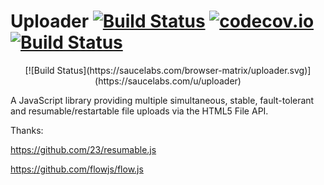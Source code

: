 # Uploader [![Build Status](https://travis-ci.org/simple-uploader/Uploader.svg?branch=master)](https://travis-ci.org/simple-uploader/Uploader?branch=master) [![codecov.io](http://codecov.io/github/simple-uploader/Uploader/coverage.svg?branch=master)](http://codecov.io/github/simple-uploader/Uploader?branch=master) [![Build Status](https://saucelabs.com/buildstatus/uploader)](https://saucelabs.com/u/uploader)

<center>
	[![Build Status](https://saucelabs.com/browser-matrix/uploader.svg)](https://saucelabs.com/u/uploader)
</center>

A JavaScript library providing multiple simultaneous, stable, fault-tolerant and resumable/restartable file uploads via the HTML5 File API.

Thanks:

https://github.com/23/resumable.js

https://github.com/flowjs/flow.js
